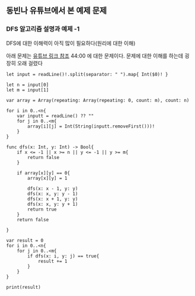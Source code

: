 ## 동빈나 유튜브에서 본 예제 문제

### DFS 알고리즘 설명과 예제 -1

DFS에 대한 이해력이 아직 많이 필요하다(원리에 대한 이해)

아래 문제는 [유튜브 링크 참조](https://www.youtube.com/watch?v=7C9RgOcvkvo&list=WL&index=1&t=2666s) 44:00 에 대한 문제이다.
문제에 대한 이해를 하는데 굉장히 오래 걸렸다


~~~
let input = readLine()!.split(separator: " ").map{ Int($0)! }

let n = input[0]
let m = input[1]

var array = Array(repeating: Array(repeating: 0, count: m), count: n)

for i in 0..<n{
    var inputt = readLine() ?? ""
    for j in 0..<m{
        array[i][j] = Int(String(inputt.removeFirst()))!
    }
}

func dfs(x: Int, y: Int) -> Bool{
    if x <= -1 || x >= n || y <= -1 || y >= m{
        return false
    }
    
    if array[x][y] == 0{
        array[x][y] = 1
        
        dfs(x: x - 1, y: y)
        dfs(x: x, y: y - 1)
        dfs(x: x + 1, y: y)
        dfs(x: x, y: y + 1)
        return true
    }
    return false
    
}

var result = 0
for i in 0..<n{
    for j in 0..<m{
        if dfs(x: i, y: j) == true{
            result += 1
        }
    }
}

print(result)
~~~